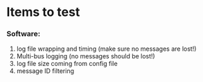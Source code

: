 # Items to test

### Software:
1. log file wrapping and timing (make sure no messages are lost!)
2. Multi-bus logging (no messages should be lost!)
3. log file size coming from config file
4. message ID filtering